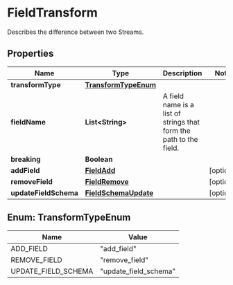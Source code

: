 

# FieldTransform

Describes the difference between two Streams.

## Properties

| Name | Type | Description | Notes |
|------------ | ------------- | ------------- | -------------|
|**transformType** | [**TransformTypeEnum**](#TransformTypeEnum) |  |  |
|**fieldName** | **List&lt;String&gt;** | A field name is a list of strings that form the path to the field. |  |
|**breaking** | **Boolean** |  |  |
|**addField** | [**FieldAdd**](FieldAdd.md) |  |  [optional] |
|**removeField** | [**FieldRemove**](FieldRemove.md) |  |  [optional] |
|**updateFieldSchema** | [**FieldSchemaUpdate**](FieldSchemaUpdate.md) |  |  [optional] |



## Enum: TransformTypeEnum

| Name | Value |
|---- | -----|
| ADD_FIELD | &quot;add_field&quot; |
| REMOVE_FIELD | &quot;remove_field&quot; |
| UPDATE_FIELD_SCHEMA | &quot;update_field_schema&quot; |



